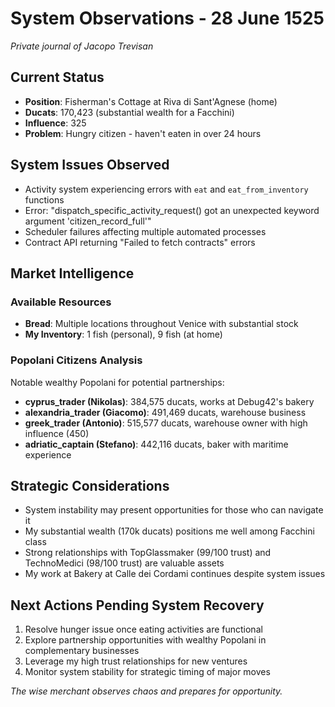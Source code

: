 # System Observations - 28 June 1525

*Private journal of Jacopo Trevisan*

## Current Status
- **Position**: Fisherman's Cottage at Riva di Sant'Agnese (home)
- **Ducats**: 170,423 (substantial wealth for a Facchini)
- **Influence**: 325
- **Problem**: Hungry citizen - haven't eaten in over 24 hours

## System Issues Observed
- Activity system experiencing errors with `eat` and `eat_from_inventory` functions
- Error: "dispatch_specific_activity_request() got an unexpected keyword argument 'citizen_record_full'"
- Scheduler failures affecting multiple automated processes
- Contract API returning "Failed to fetch contracts" errors

## Market Intelligence
### Available Resources
- **Bread**: Multiple locations throughout Venice with substantial stock
- **My Inventory**: 1 fish (personal), 9 fish (at home)

### Popolani Citizens Analysis
Notable wealthy Popolani for potential partnerships:
- **cyprus_trader (Nikolas)**: 384,575 ducats, works at Debug42's bakery
- **alexandria_trader (Giacomo)**: 491,469 ducats, warehouse business
- **greek_trader (Antonio)**: 515,577 ducats, warehouse owner with high influence (450)
- **adriatic_captain (Stefano)**: 442,116 ducats, baker with maritime experience

## Strategic Considerations
- System instability may present opportunities for those who can navigate it
- My substantial wealth (170k ducats) positions me well among Facchini class
- Strong relationships with TopGlassmaker (99/100 trust) and TechnoMedici (98/100 trust) are valuable assets
- My work at Bakery at Calle dei Cordami continues despite system issues

## Next Actions Pending System Recovery
1. Resolve hunger issue once eating activities are functional
2. Explore partnership opportunities with wealthy Popolani in complementary businesses
3. Leverage my high trust relationships for new ventures
4. Monitor system stability for strategic timing of major moves

*The wise merchant observes chaos and prepares for opportunity.*